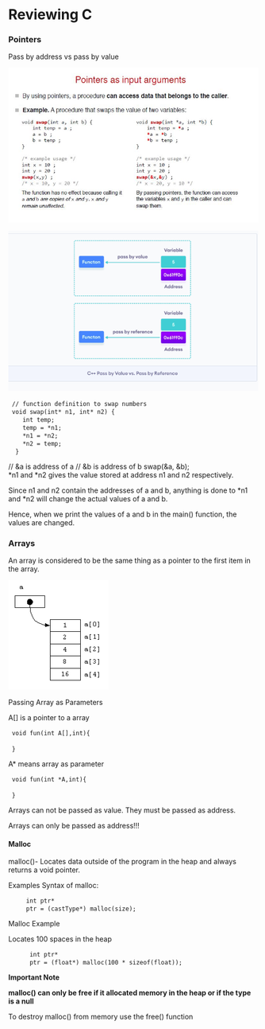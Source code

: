 Reviewing C
================


### Pointers

Pass by address vs pass by value

![PassbyPointer](https://github.com/selvadurai/DSA-Using-C/blob/main/Learning-C/Images/passBYPointer.jpg?raw=true)

![PassbyPointer](https://github.com/selvadurai/DSA-Using-C/blob/main/Learning-C/Images/pass.png?raw=true)


     // function definition to swap numbers
     void swap(int* n1, int* n2) {
        int temp;
        temp = *n1;
        *n1 = *n2;
        *n2 = temp;
      }
      
// &a is address of a
// &b is address of b
swap(&a, &b);      
*n1 and *n2 gives the value stored at address n1 and n2 respectively.

Since n1 and n2 contain the addresses of a and b, anything is done to *n1 and *n2 will change the actual values of a and b.

Hence, when we print the values of a and b in the main() function, the values are changed.

### Arrays

An array is considered to be the same thing as a pointer to the first item in the array.
 
 

![Array](https://github.com/selvadurai/DSA-Using-C/blob/main/Learning-C/Images/arrayPoint.gif?raw=true)


Passing Array as Parameters

A[] is a pointer to a array

     void fun(int A[],int){
     
     }



A* means array as parameter

     void fun(int *A,int){
     
     }

Arrays can not be passed as value. They must be passed as address.

Arrays can only be passed as address!!!




#### Malloc 


malloc()- Locates data outside of the program in the heap and always returns a void pointer.  

Examples Syntax of malloc:

         int ptr*
         ptr = (castType*) malloc(size);
  
 Malloc Example
 
 Locates 100 spaces in the heap
 
          int ptr*
          ptr = (float*) malloc(100 * sizeof(float));

**Important Note** 

 **malloc() can only be free if it allocated memory in the heap or if the type is a null**


To destroy malloc() from memory use the free() function
